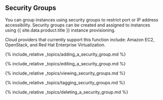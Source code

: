 ## Security Groups

You can group instances using security groups to restrict port or IP
address accessibility. Security groups can be created and assigned to
instances using {{ site.data.product.title }} instance provisioning.

Cloud providers that currently support this function include: Amazon
EC2, OpenStack, and Red Hat Enterprise Virtualization.

{% include_relative _topics/adding_a_security_group.md %}

{% include_relative _topics/editing_a_security_group.md %}

{% include_relative _topics/viewing_security_groups.md %}

{% include_relative _topics/tagging_security_groups.md %}

{% include_relative _topics/deleting_a_security_group.md %}
